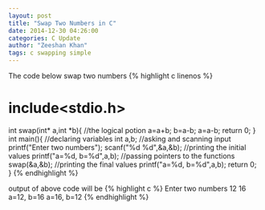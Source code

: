 ```yaml
---
layout: post
title: "Swap Two Numbers in C"
date: 2014-12-30 04:26:00
categories: C Update
author: "Zeeshan Khan"
tags: c swapping simple
---
```


The code below swap two numbers
{% highlight c linenos %}
# include<stdio.h>
int swap(int* a,int *b){
	//the logical potion
	a=a+b;
	b=a-b;
	a=a-b;
	return 0;
}
int main(){
	//declaring variables
    int a,b;
    //asking and scanning input
    printf("Enter two numbers");
    scanf("%d %d",&a,&b);
    //printing the initial values
    printf("a=%d, b=%d",a,b);
    //passing pointers to the functions
    swap(&a,&b);
    //printing the final values
    printf("a=%d, b=%d",a,b);
    return 0;
}
{% endhighlight %}

output of above code will be 
{% highlight c %}
Enter two numbers
12 16
a=12, b=16
a=16, b=12
{% endhighlight %}
